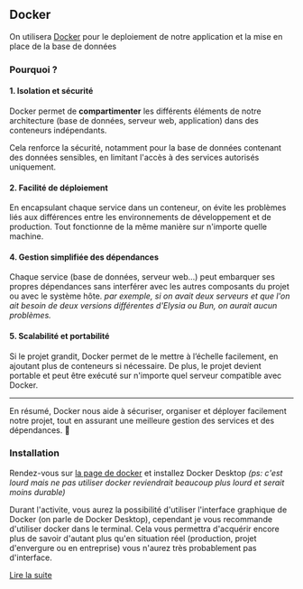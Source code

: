 ## Docker

On utilisera [Docker](https://www.docker.com) pour le deploiement de notre application et la mise en place de la base de données


### Pourquoi ? 
#### 1.  Isolation et sécurité

Docker permet de **compartimenter** les différents éléments de notre architecture (base de données, serveur web, application) dans des conteneurs indépendants. 

Cela renforce la sécurité, notamment pour la base de données contenant des données sensibles, en limitant l'accès à des services autorisés uniquement.

#### 2. Facilité de déploiement

En encapsulant chaque service dans un conteneur, on évite les problèmes liés aux différences entre les environnements de développement et de production. Tout fonctionne de la même manière sur n'importe quelle machine.

#### 4. Gestion simplifiée des dépendances

Chaque service (base de données, serveur web...) peut embarquer ses propres dépendances sans interférer avec les autres composants du projet ou avec le système hôte.
*par exemple, si on avait deux serveurs et que l'on ait besoin de deux versions différentes d'Elysia ou Bun, on aurait aucun problèmes.*

#### 5. Scalabilité et portabilité
Si le projet grandit, Docker permet de le mettre à l’échelle facilement, en ajoutant plus de conteneurs si nécessaire. De plus, le projet devient portable et peut être exécuté sur n'importe quel serveur compatible avec Docker.

---

En résumé, Docker nous aide à sécuriser, organiser et déployer facilement notre projet, tout en assurant une meilleure gestion des services et des dépendances. 🚀

### Installation

Rendez-vous sur [la page de docker](https://docker.com) et installez Docker Desktop
*(ps: c'est lourd mais ne pas utiliser docker reviendrait beaucoup plus lourd et serait moins durable)*

Durant l'activite, vous aurez la possibilité d'utiliser l'interface graphique de Docker (on parle de Docker Desktop), cependant je vous recommande d'utiliser docker dans le terminal. Cela vous permettra d'acquérir encore plus de savoir d'autant plus qu'en situation réel (production, projet d'envergure ou en entreprise) vous n'aurez très probablement pas d'interface.

[Lire la suite](./part-3.md)
